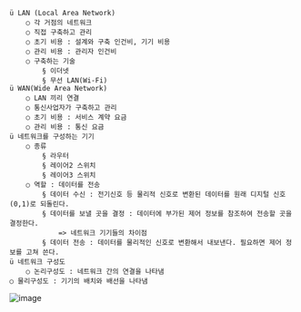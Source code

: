 	ü LAN (Local Area Network)
		○ 각 거점의 네트워크
		○ 직접 구축하고 관리
		○ 초기 비용 : 설계와 구축 인건비, 기기 비용
		○ 관리 비용 : 관리자 인건비
		○ 구축하는 기술
			§ 이더넷
			§ 무선 LAN(Wi-Fi)
	ü WAN(Wide Area Network)
		○ LAN 끼리 연결
		○ 통신사업자가 구축하고 관리
		○ 초기 비용 : 서비스 계약 요금
		○ 관리 비용 : 통신 요금
	ü 네트워크를 구성하는 기기
		○ 종류
			§ 라우터
			§ 레이어2 스위치
			§ 레이어3 스위치
		○ 역할 : 데이터를 전송
			§ 데이터 수신 : 전기신호 등 물리적 신호로 변환된 데이터를 원래 디지털 신호(0,1)로 되돌린다.
			§ 데이터를 보낼 곳을 결정 : 데이터에 부가된 제어 정보를 참조하여 전송할 곳을 결정한다.
				=> 네트워크 기기들의 차이점
			§ 데이터 전송 : 데이터를 물리적인 신호로 변환해서 내보낸다. 필요하면 제어 정보를 고쳐 쓴다.
	ü 네트워크 구성도
		○ 논리구성도 : 네트워크 간의 연결을 나타냄
    ○ 물리구성도 : 기기의 배치와 배선을 나타냄
   
![image](https://user-images.githubusercontent.com/85976426/143966393-336f0f4d-ed01-46ca-a6cf-3c96e0fafc5d.png)
